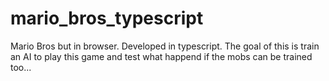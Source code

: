 # mario_bros_typescript

Mario Bros but in browser. Developed in typescript. The goal of this is train an AI to play this game and test what happend if the mobs can be trained too...
